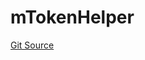 # mTokenHelper
[Git Source](https://github.com/malda-protocol/malda-lending/blob/ecf312765013f0471a4707ec1225b346cdb0a535/src\helpers\mTokenHelper.sol)


